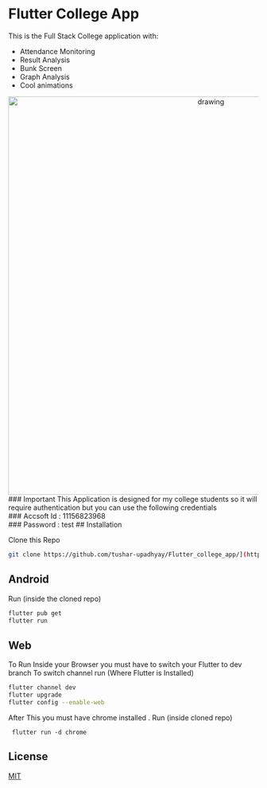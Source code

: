 
# Flutter College App

This is the Full Stack College application with:

 - Attendance Monitoring
 - Result Analysis
 - Bunk Screen
 - Graph Analysis
 - Cool animations
 <div align="center">
<img align="center" src="https://i.ibb.co/x5hZ3jc/ss.png" alt="drawing" width="800"/>
</div>
### Important
This Application is designed for my college students so it will require authentication but you can use the following credentials <br/>
### Accsoft Id : 11156823968 <br/>
### Password : test
## Installation

Clone this Repo <br/>
```bash
git clone https://github.com/tushar-upadhyay/Flutter_college_app/](https://github.com/tushar-upadhyay/Flutter_college_app.git
```
## Android
Run  (inside the cloned repo)
```bash
flutter pub get
flutter run 
```

## Web
To Run Inside your Browser you must have to  switch your Flutter  to dev branch
To switch channel run (Where Flutter is Installed)
```bash
flutter channel dev
flutter upgrade
flutter config --enable-web
```
After This you must have chrome installed . Run (inside cloned repo) 
```
 flutter run -d chrome
```

## License
[MIT](https://choosealicense.com/licenses/mit/)
